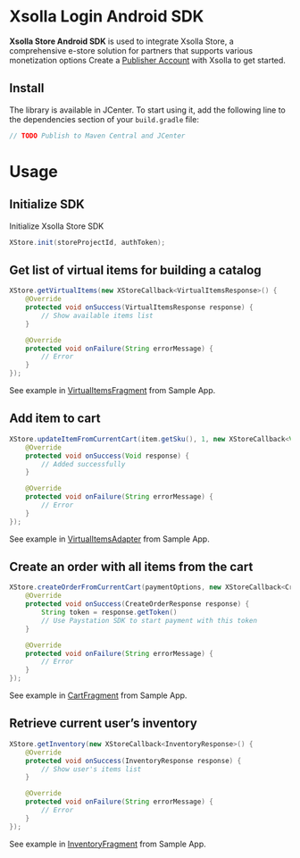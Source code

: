 # Xsolla Login Android SDK

**Xsolla Store Android SDK** is used to integrate Xsolla Store, a comprehensive e-store solution for partners that supports various monetization options Create a  [Publisher Account](https://publisher.xsolla.com/signup?store_type=sdk) with Xsolla to get started.

## Install
The library is available in JCenter. To start using it, add the following line to the dependencies section of your `build.gradle` file:

```groovy
// TODO Publish to Maven Central and JCenter
```

# Usage

## Initialize SDK
Initialize Xsolla Store SDK

```java
XStore.init(storeProjectId, authToken);
```

## Get list of virtual items for building a catalog

```java
XStore.getVirtualItems(new XStoreCallback<VirtualItemsResponse>() {
    @Override
    protected void onSuccess(VirtualItemsResponse response) {
        // Show available items list
    }

    @Override
    protected void onFailure(String errorMessage) {
        // Error
    }
});
```
See example in [VirtualItemsFragment](https://github.com/xsolla/android-store-sdk/blob/master/app/src/main/java/com/xsolla/android/storesdkexample/fragments/VirtualItemsFragment.java) from Sample App.

## Add item to cart

```java
XStore.updateItemFromCurrentCart(item.getSku(), 1, new XStoreCallback<Void>() {
    @Override
    protected void onSuccess(Void response) {
        // Added successfully
    }

    @Override
    protected void onFailure(String errorMessage) {
        // Error
    }
});
```
See example in [VirtualItemsAdapter](https://github.com/xsolla/android-store-sdk/blob/master/app/src/main/java/com/xsolla/android/storesdkexample/adapter/VirtualItemsAdapter.java) from Sample App.

## Create an order with all items from the cart

```java
XStore.createOrderFromCurrentCart(paymentOptions, new XStoreCallback<CreateOrderResponse>() {
    @Override
    protected void onSuccess(CreateOrderResponse response) {
        String token = response.getToken()
        // Use Paystation SDK to start payment with this token
    }

    @Override
    protected void onFailure(String errorMessage) {
        // Error
    }
});
```
See example in [CartFragment](https://github.com/xsolla/android-store-sdk/blob/master/app/src/main/java/com/xsolla/android/storesdkexample/fragments/CartFragment.java) from Sample App.

## Retrieve current user’s inventory

```java
XStore.getInventory(new XStoreCallback<InventoryResponse>() {
    @Override
    protected void onSuccess(InventoryResponse response) {
        // Show user's items list
    }

    @Override
    protected void onFailure(String errorMessage) {
        // Error
    }
});
```
See example in [InventoryFragment](https://github.com/xsolla/android-store-sdk/blob/master/app/src/main/java/com/xsolla/android/storesdkexample/fragments/InventoryFragment.java) from Sample App.